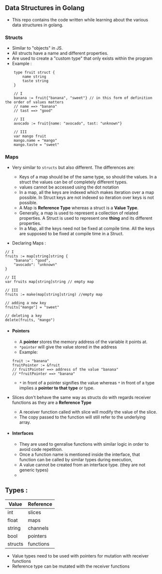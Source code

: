 ## Data Structures in Golang

- This repo contains the code written while learning about the various data structures in golang.

### Structs

- Similar to "objects" in JS.
- All structs have a name and different properties.
- Are used to create a "custom type" that only exists within the program
- Example : 
```
    type fruit struct {
        name string
        taste string
    }

    // I
    banana := fruit{"banana", "sweet"} // in this form of definition the order of values matters
    // name ==> "banana"
    // tast ==> "good"

    // II
    avocado := fruit{name: "avocado", tast: "unknown"}

    // III
    var mango fruit
    mango.name = "mango"
    mango.taste = "sweet"
```

### Maps
- Very similar to `structs` but also different. The differences are:
    - Keys of a map should be of the same type, so should the values. In a struct the values can be of completely different types.
    - values cannot be accessed using the dot notation
    - In a map, all the keys are indexed which makes iteration over a map possible. In Struct keys are not indexed so iteration over keys is not possible.
    - A Map is __Reference Type__ whereas a struct is a __Value Type__.
    - Generally, a map is used to represent a collection of related properties. A Struct is used to represent one **thing** and its different properties.
    - In a Map, all the keys need not be fixed at compile time. All the keys are supposed to be fixed at compile time in a Struct.

- Declaring Maps :
```
// I
fruits := map[string]string {
    "banana": "good",
    "avocado": "unknown"
}

// II
var fruits map[string]string // empty map

// III
fruits := make(map[string]string) //empty map

// adding a new key
fruits["mango"] = "sweet"

// deleting a key
delete(fruits, "mango")
```

- #### Pointers
    - A __pointer__ stores the memory address of the variable it points at.
    - `*pointer` will give the value stored in the address
    - Example:
    ```
    fruit := "banana"
    fruitPointer := &fruit
    // fruitPointer ==> address of the value "banana"
    // *fruitPointer ==> "banana"
    ```
    - `*` in front of a pointer signifies the value whereas `*` in front of a type implies a __pointer to that type__ or type.

- Slices don't behave the same way as structs do with regards receiver functions as they are a **Reference Type**
    - A receiver function called with slice will modify the value of the slice.
    - The copy passed to the function will still refer to the underlying array.


- #### Interfaces
    - They are used to genralise functions with similar logic in order to avoid code repetition.
    - Once a function name is mentioned inside the interface, that function can be called by similar types during execution,
    - A value cannot be created from an interface type. (they are not generic types)
    -

## Types :

| Value         | Reference     |
| -----------   | ------------  |
| int           | slices        |
| float         | maps          |
| string        | channels      |
| bool          | pointers      |
| structs       | functions     |

* Value types need to be used with pointers for mutation with receiver functions
* Reference type can be mutated with the receiver functions